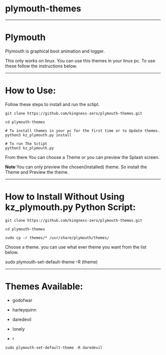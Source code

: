 # plymouth-themes

----
Plymouth
=
Plymouth is graphical boot animation and logger.

This only works on linux. You can use this themes in your linux pc. To use these follow the instructions below. 

-----
How to Use:
=

Follow these steps to install and run the sctipt.

```
git clone https://github.com/kingness-zero/plymouth-themes.git

cd plymouth-themes

# To install themes in your pc for the first time or to Update themes.
python3 kz_plymouth.py install

# To run The Sctipt
python3 kz_plymouth.py
```

From there You can choose a Theme or you can preview the Splash screen.

**Note**:You can only preview the chosen(Installed) theme. So install the Theme and Preview the theme.

-----
How to Install Without Using kz_plymouth.py Python Script:
=

```
git clone https://github.com/kingness-zero/plymouth-themes.git

cd plymouth-themes

sudo cp -r themes/* /usr/share/plymouth/themes/
```

Choose a theme.
you can use what ever theme you want from the list below.

sudo plymouth-set-default-theme -R (theme)

-------
Themes Available:
=

* godofwar

* harleyquinn

* daredevil

* lonely

* r

```
sudo plymouth-set-default-theme -R daredevil
```
